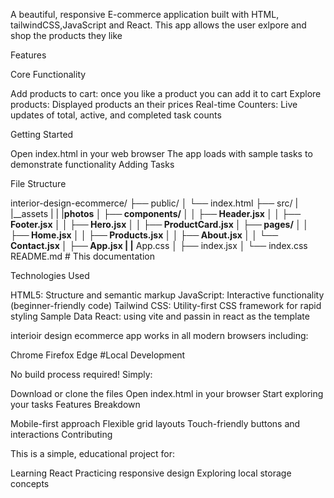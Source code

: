 A beautiful, responsive E-commerce application built with HTML, tailwindCSS,JavaScript and React. This app allows the user exlpore and shop the products they like

Features

Core Functionality

Add products to cart: once you like a product you can add it to cart
Explore products: Displayed products an their prices
Real-time Counters: Live updates of total, active, and completed task counts

Getting Started

Open index.html in your web browser
The app loads with sample tasks to demonstrate functionality
Adding Tasks

File Structure

interior-design-ecommerce/
├── public/
│   └── index.html
├── src/
|   |__assets
|   |   |__photos
│   ├── components/
│   │   ├── Header.jsx
│   │   ├── Footer.jsx
│   │   ├── Hero.jsx
│   │   ├── ProductCard.jsx
│   ├── pages/
│   │   ├── Home.jsx
│   │   ├── Products.jsx
│   │   ├── About.jsx
│   │   └── Contact.jsx
│   ├── App.jsx
|   |__ App.css
│   ├── index.jsx
│   └── index.css
 README.md # This documentation

Technologies Used

HTML5: Structure and semantic markup
JavaScript: Interactive functionality (beginner-friendly code)
Tailwind CSS: Utility-first CSS framework for rapid styling
Sample Data
React: using vite and passin in react as the template


interioir design ecommerce app  works in all modern browsers including:

Chrome
Firefox
Edge
#Local Development

No build process required! Simply:

Download or clone the files
Open index.html in your browser
Start exploring your tasks
Features Breakdown



Mobile-first approach
Flexible grid layouts
Touch-friendly buttons and interactions
Contributing

This is a simple, educational project for:

Learning React
Practicing responsive design
Exploring local storage concepts
